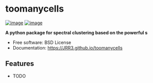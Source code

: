 # toomanycells


[![image](https://img.shields.io/pypi/v/toomanycells.svg)](https://pypi.python.org/pypi/toomanycells)
[![image](https://img.shields.io/conda/vn/conda-forge/toomanycells.svg)](https://anaconda.org/conda-forge/toomanycells)


**A python package for spectral clustering based on the powerful s**


-   Free software: BSD License
-   Documentation: https://JRR3.github.io/toomanycells
    

## Features

-   TODO
